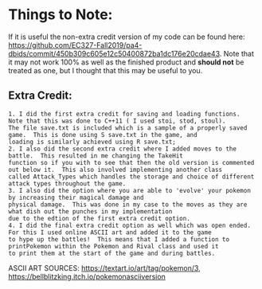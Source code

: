 # Things to Note:

If it is useful the non-extra credit version of my code can be found here: https://github.com/EC327-Fall2019/pa4-dbids/commit/450b309c605e12c50400872ba1dc176e20cdae43.  Note that it may not work 100% as well as the finished product and **should not** be treated as one, but I thought that this may be useful to you.

## Extra Credit:
  	1. I did the first extra credit for saving and loading functions.  Note that this was done to C++11 ( I used stoi, stod, stoul).
	The file save.txt is included which is a sample of a properly saved game.  This is done using S save.txt in the game, and 
	loading is similarly achieved using R save.txt;
	2. I also did the second extra credit where I added moves to the battle.  This resulted in me changing the TakeHit
	function so if you with to see that then the old version is commented out below it.  This also involved implementing another class
	called Attack_Types which handles the storage and choice of different attack types throughout the game.
	3. I also did the option where you are able to 'evolve' your pokemon by increasing their magical damage and
	physical damage.  This was done in my case to the moves as they are what dish out the punches in my implementation
	due to the edtion of the first extra credit option.
	4. I did the final extra credit option as well which was open ended. For this I used online ASCII art and added it to the game 
	to hype up the battles!  This means that I added a function to printPokemon within the Pokemon and Rival class and used it 
	to print them at the start of the game and during battles.

ASCII ART SOURCES:
https://textart.io/art/tag/pokemon/3,
https://bellblitzking.itch.io/pokemonasciiversion
